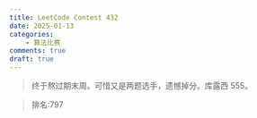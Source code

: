```yaml
---
title: LeetCode Contest 432
date: 2025-01-13
categories:
    - 算法比赛
comments: true
draft: true
---
```


>终于熬过期末周。可惜又是两题选手，遗憾掉分。库露西 555。

>排名:797

<!-- more -->
